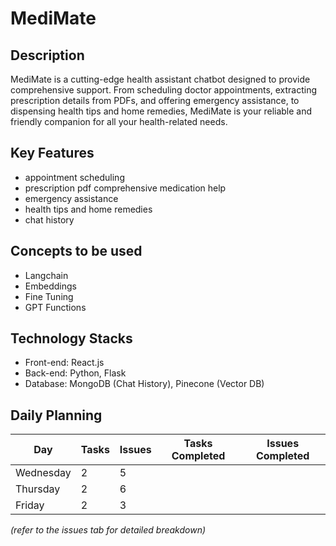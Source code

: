 # MediMate

## Description
MediMate is a cutting-edge health assistant chatbot designed to provide comprehensive support. From scheduling doctor appointments, extracting prescription details from PDFs, and offering emergency assistance, to dispensing health tips and home remedies, MediMate is your reliable and friendly companion for all your health-related needs.

## Key Features
- appointment scheduling
- prescription pdf comprehensive medication help
- emergency assistance
- health tips and home remedies
- chat history 

## Concepts to be used
- Langchain
- Embeddings
- Fine Tuning
- GPT Functions

## Technology Stacks
- Front-end: React.js
- Back-end: Python, Flask
- Database: MongoDB (Chat History), Pinecone (Vector DB)

## Daily Planning
| Day       | Tasks              | Issues | Tasks Completed | Issues Completed |
| --------- | ------------------ | ------ | --------------- | ---------------- |
| Wednesday |         2           |    5    |                 |                  |
| Thursday  |         2           |    6    |                 |                  |
| Friday    |          2          |    3    |                 |                  |

_(refer to the issues tab for detailed breakdown)_
